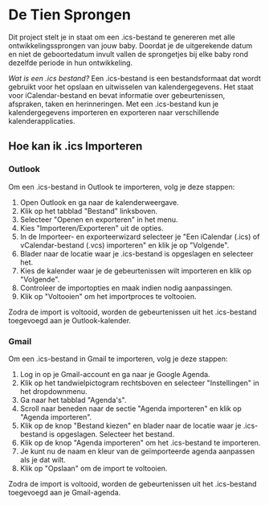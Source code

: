 # De Tien Sprongen
Dit project stelt je in staat om een .ics-bestand te genereren met alle ontwikkelingssprongen van jouw baby. Doordat je de uitgerekende datum en niet de geboortedatum invult vallen de sprongetjes bij elke baby rond dezelfde periode in hun ontwikkeling. 

*Wat is een .ics bestand?*
Een .ics-bestand is een bestandsformaat dat wordt gebruikt voor het opslaan en uitwisselen van kalendergegevens. Het staat voor iCalendar-bestand en bevat informatie over gebeurtenissen, afspraken, taken en herinneringen. Met een .ics-bestand kun je kalendergegevens importeren en exporteren naar verschillende kalenderapplicaties.

## Hoe kan ik .ics Importeren

###  Outlook
Om een .ics-bestand in Outlook te importeren, volg je deze stappen:

1. Open Outlook en ga naar de kalenderweergave.
2. Klik op het tabblad "Bestand" linksboven.
3. Selecteer "Openen en exporteren" in het menu.
4. Kies "Importeren/Exporteren" uit de opties.
5. In de Importeer- en exporteerwizard selecteer je "Een iCalendar (.ics) of vCalendar-bestand (.vcs) importeren" en klik je op "Volgende".
6. Blader naar de locatie waar je .ics-bestand is opgeslagen en selecteer het.
7. Kies de kalender waar je de gebeurtenissen wilt importeren en klik op "Volgende".
8. Controleer de importopties en maak indien nodig aanpassingen.
9. Klik op "Voltooien" om het importproces te voltooien.

Zodra de import is voltooid, worden de gebeurtenissen uit het .ics-bestand toegevoegd aan je Outlook-kalender.

### Gmail
Om een .ics-bestand in Gmail te importeren, volg je deze stappen:

1. Log in op je Gmail-account en ga naar je Google Agenda.
2. Klik op het tandwielpictogram rechtsboven en selecteer "Instellingen" in het dropdownmenu.
3. Ga naar het tabblad "Agenda's".
4. Scroll naar beneden naar de sectie "Agenda importeren" en klik op "Agenda importeren".
5. Klik op de knop "Bestand kiezen" en blader naar de locatie waar je .ics-bestand is opgeslagen. Selecteer het bestand.
6. Klik op de knop "Agenda importeren" om het .ics-bestand te importeren.
7. Je kunt nu de naam en kleur van de geïmporteerde agenda aanpassen als je dat wilt.
8. Klik op "Opslaan" om de import te voltooien.

Zodra de import is voltooid, worden de gebeurtenissen uit het .ics-bestand toegevoegd aan je Gmail-agenda.















